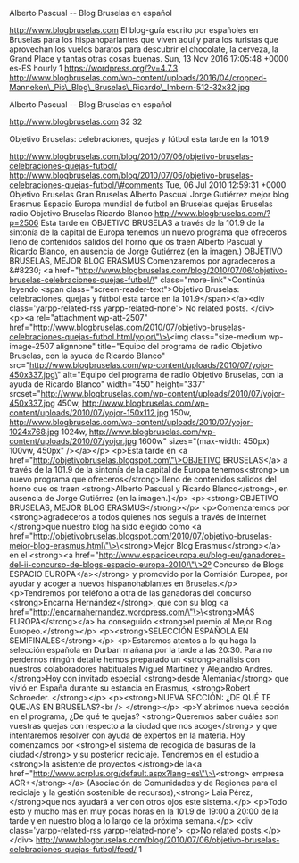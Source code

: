 Alberto Pascual -- Blog Bruselas en español

http://www.blogbruselas.com El blog-guía escrito por españoles en
Bruselas para los hispanoparlantes que viven aquí y para los turistas
que aprovechan los vuelos baratos para descubrir el chocolate, la
cerveza, la Grand Place y tantas otras cosas buenas. Sun, 13 Nov 2016
17:05:48 +0000 es-ES hourly 1 https://wordpress.org/?v=4.7.3
http://www.blogbruselas.com/wp-content/uploads/2016/04/cropped-Manneken\_Pis\_Blog\_Bruselas\_Ricardo\_Imbern-512-32x32.jpg

Alberto Pascual -- Blog Bruselas en español

http://www.blogbruselas.com 32 32

Objetivo Bruselas: celebraciones, quejas y fútbol esta tarde en la 101.9

http://www.blogbruselas.com/blog/2010/07/06/objetivo-bruselas-celebraciones-quejas-futbol/
http://www.blogbruselas.com/blog/2010/07/06/objetivo-bruselas-celebraciones-quejas-futbol/\#comments
Tue, 06 Jul 2010 12:59:31 +0000 Objetivo Bruselas Gran Bruselas Alberto
Pascual Jorge Gutiérrez mejor blog Erasmus Espacio Europa mundial de
futbol en Bruselas quejas Bruselas radio Objetivo Bruselas Ricardo
Blanco http://www.blogbruselas.com/?p=2506 Esta tarde en OBJETIVO
BRUSELAS a través de la 101.9 de la sintonía de la capital de Europa
tenemos un nuevo programa que ofreceros lleno de contenidos salidos del
horno que os traen Alberto Pascual y Ricardo Blanco, en ausencia de
Jorge Gutiérrez (en la imagen.) OBJETIVO BRUSELAS, MEJOR BLOG ERASMUS
Comenzaremos por agradeceros a &\#8230; \<a
href=\"http://www.blogbruselas.com/blog/2010/07/06/objetivo-bruselas-celebraciones-quejas-futbol/\"
class=\"more-link\"\>Continúa leyendo \<span
class=\"screen-reader-text\"\>Objetivo Bruselas: celebraciones, quejas y
fútbol esta tarde en la 101.9\</span\>\</a\>\<div
class=\'yarpp-related-rss yarpp-related-none\'\> No related posts.
\</div\> \<p\>\<a rel=\"attachment wp-att-2507\"
href=\"http://www.blogbruselas.com/2010/07/objetivo-bruselas-celebraciones-quejas-futbol.html/yojor\"\>\<img
class=\"size-medium wp-image-2507 alignnone\" title=\"Equipo del
programa de radio Objetivo Bruselas, con la ayuda de Ricardo Blanco\"
src=\"http://www.blogbruselas.com/wp-content/uploads/2010/07/yojor-450x337.jpg\"
alt=\"Equipo del programa de radio Objetivo Bruselas, con la ayuda de
Ricardo Blanco\" width=\"450\" height=\"337\"
srcset=\"http://www.blogbruselas.com/wp-content/uploads/2010/07/yojor-450x337.jpg
450w,
http://www.blogbruselas.com/wp-content/uploads/2010/07/yojor-150x112.jpg
150w,
http://www.blogbruselas.com/wp-content/uploads/2010/07/yojor-1024x768.jpg
1024w, http://www.blogbruselas.com/wp-content/uploads/2010/07/yojor.jpg
1600w\" sizes=\"(max-width: 450px) 100vw, 450px\" /\>\</a\>\</p\>
\<p\>Esta tarde en \<a
href=\"http://objetivobruselas.blogspot.com\"\>OBJETIVO BRUSELAS\</a\> a
través de la 101.9 de la sintonía de la capital de Europa
tenemos\<strong\> un nuevo programa que ofreceros\</strong\> lleno de
contenidos salidos del horno que os traen \<strong\>Alberto Pascual y
Ricardo Blanco\</strong\>, en ausencia de Jorge Gutiérrez (en la
imagen.)\</p\> \<p\>\<strong\>OBJETIVO BRUSELAS, MEJOR BLOG
ERASMUS\</strong\>\</p\> \<p\>Comenzaremos por \<strong\>agradeceros a
todos quienes nos seguís a través de Internet \</strong\>que nuestro
blog ha sido elegido como \<a
href=\"http://objetivobruselas.blogspot.com/2010/07/objetivo-bruselas-mejor-blog-erasmus.html\"\>\<strong\>Mejor
Blog Erasmus\</strong\>\</a\> en el \<strong\>\<a
href=\"http://www.espacioeuropa.eu/blog-eu/ganadores-del-ii-concurso-de-blogs-espacio-europa-2010/\"\>2º
Concurso de Blogs ESPACIO EUROPA\</a\>\</strong\> y promovido por la
Comisión Europea, por ayudar y acoger a nuevos hispanohablantes en
Bruselas.\</p\> \<p\>Tendremos por teléfono a otra de las ganadoras del
concurso \<strong\>Encarna Hernández\</strong\>, que con su blog \<a
href=\"http://encarnahernandez.wordpress.com/\"\>\<strong\>MÁS
EUROPA\</strong\>\</a\> ha conseguido \<strong\>el premio al Mejor Blog
Europeo.\</strong\>\</p\> \<p\>\<strong\>SELECCIÓN ESPAÑOLA EN
SEMIFINALES\</strong\>\</p\> \<p\>Estaremos atentos a lo qu haga la
selección española en Durban mañana por la tarde a las 20:30. Para no
perdernos ningún detalle hemos preparado un \<strong\>análisis con
nuestros colaboradores habituales Miguel Martínez y Alejandro Andres.
\</strong\>Hoy con invitado especial \<strong\>desde Alemania\</strong\>
que vivió en España durante su estancia en Erasmus, \<strong\>Robert
Schroeder. \</strong\>\</p\> \<p\>\<strong\>NUEVA SECCIÓN: ¿DE QUÉ TE
QUEJAS EN BRUSELAS?\<br /\> \</strong\>\</p\> \<p\>Y abrimos nueva
sección en el programa, ¿De qué te quejas? \<strong\>Queremos saber
cuáles son vuestras quejas con respecto a la ciudad que nos
acoge\</strong\> y que intentaremos resolver con ayuda de expertos en la
materia. Hoy comenzamos por \<strong\>el sistema de recogida de basuras
de la ciudad\</strong\> y su posterior reciclaje. Tendremos en el
estudio a \<strong\>la asistente de proyectos \</strong\>de la\<a
href=\"http://www.acrplus.org/default.aspx?lang=es\"\>\<strong\> empresa
ACR+\</strong\>\</a\> (Asociación de Comunidades y de Regiones para el
reciclaje y la gestión sostenible de recursos),\<strong\> Laia Pérez,
\</strong\>que nos ayudará a ver con otros ojos este sistema.\</p\>
\<p\>Todo esto y mucho más en muy pocas horas en la 101.9 de 19:00 a
20:00 de la tarde y en nuestro blog a lo largo de la próxima
semana.\</p\> \<div class=\'yarpp-related-rss yarpp-related-none\'\>
\<p\>No related posts.\</p\> \</div\>
http://www.blogbruselas.com/blog/2010/07/06/objetivo-bruselas-celebraciones-quejas-futbol/feed/
1

